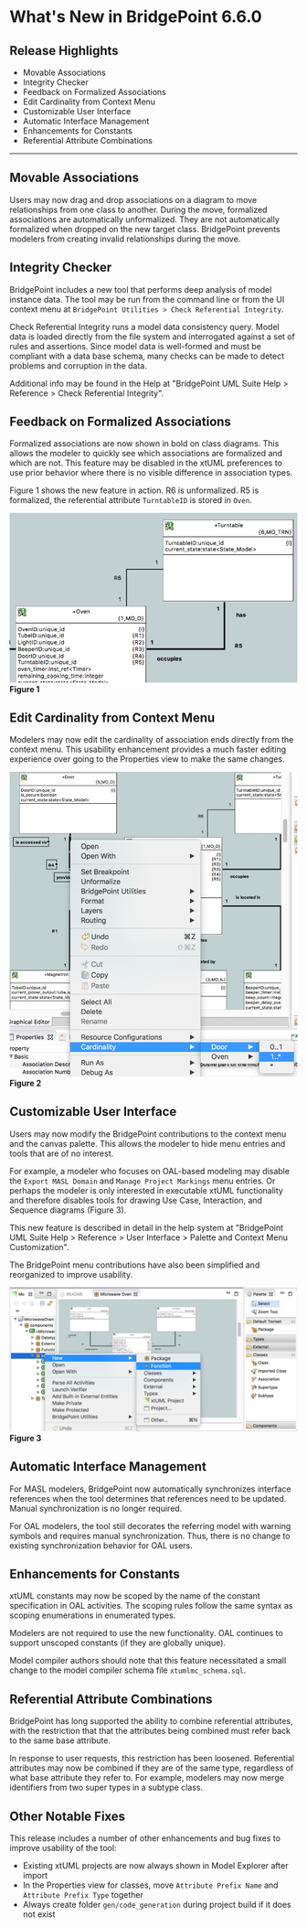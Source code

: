 What's New in BridgePoint 6.6.0
========================

Release Highlights
-------
* Movable Associations
* Integrity Checker
* Feedback on Formalized Associations
* Edit Cardinality from Context Menu
* Customizable User Interface
* Automatic Interface Management
* Enhancements for Constants
* Referential Attribute Combinations

-------------------------------------------------------------------------------

Movable Associations
------
Users may now drag and drop associations on a diagram to move relationships from
one class to another.  During the move, formalized associations are automatically
unformalized.  They are not automatically formalized when dropped on the new target
class.  BridgePoint prevents modelers from creating invalid relationships during
the move.  

Integrity Checker
------
BridgePoint includes a new tool that performs deep analysis of model instance data.  The
tool may be run from the command line or from the UI context menu at 
`BridgePoint Utilities > Check Referential Integrity`.  

Check Referential Integrity runs a model data consistency query. Model data is loaded 
directly from the file system and interrogated against a set of rules and assertions. Since 
model data is well-formed and must be compliant with a data base schema, many checks 
can be made to detect problems and corruption in the data.  

Additional info may be found in the Help at "BridgePoint UML Suite Help > Reference > Check Referential Integrity".  
    
Feedback on Formalized Associations
------
Formalized associations are now shown in bold on class diagrams.  This allows the modeler to 
quickly see which associations are formalized and which are not.  This feature may be disabled
in the xtUML preferences to use prior behavior where there is no visible difference in 
association types.   

Figure 1 shows the new feature in action.  R6 is unformalized. R5 is formalized, the referential attribute
`TurntableID` is stored in `Oven`.  

![Formalized vs Unformalized Associations](formalized_associations.png)
__Figure 1__  

Edit Cardinality from Context Menu
------
Modelers may now edit the cardinality of association ends directly from the context menu.  This usability
enhancement provides a much faster editing experience over going to the Properties view to make the same changes.

![Cardinality menu](cardinality_menu.png)
__Figure 2__  

Customizable User Interface
------
Users may now modify the BridgePoint contributions to the context menu and the canvas palette.  This allows
the modeler to hide menu entries and tools that are of no interest.  

For example, a modeler who focuses on OAL-based modeling may disable the `Export MASL Domain` and `Manage Project Markings`
menu entries.  Or perhaps the modeler is only interested in executable xtUML functionality and therefore disables
tools for drawing Use Case, Interaction, and Sequence diagrams (Figure 3).  

This new feature is described in detail in the help system at "BridgePoint UML Suite Help > Reference > User Interface > Palette and Context Menu Customization".

The BridgePoint menu contributions have also been simplified and reorganized to improve usability.  

![A simplified UI](no_analysis_tools.png)
__Figure 3__  

Automatic Interface Management
------
For MASL modelers, BridgePoint now automatically synchronizes interface references when the tool determines that 
references need to be updated.  Manual synchronization is no longer required.  

For OAL modelers, the tool still decorates the referring model with warning symbols and requires manual 
synchronization.  Thus, there is no change to existing synchronization behavior for OAL users.

Enhancements for Constants
------
xtUML constants may now be scoped by the name of the constant specification in OAL activities. The scoping 
rules follow the same syntax as scoping enumerations in enumerated types.  

Modelers are not required to use the new functionality.  OAL continues to support unscoped constants (if 
they are globally unique).

Model compiler authors should note that this feature necessitated a small change to the model compiler 
schema file `xtumlmc_schema.sql`.

Referential Attribute Combinations
------
BridgePoint has long supported the ability to combine referential attributes, with the restriction that that
the attributes being combined must refer back to the same base attribute.  

In response to user requests, this restriction has been loosened.  Referential attributes may now be combined
if they are of the same type, regardless of what base attribute they refer to.  For example, modelers may now
merge identifiers from two super types in a subtype class.   

Other Notable Fixes
------
This release includes a number of other enhancements and bug fixes to improve usability
of the tool:  

* Existing xtUML projects are now always shown in Model Explorer after import   
* In the Properties view for classes, move `Attribute Prefix Name` and `Attribute Prefix Type` together  
* Always create folder `gen/code_generation` during project build if it does not exist  
